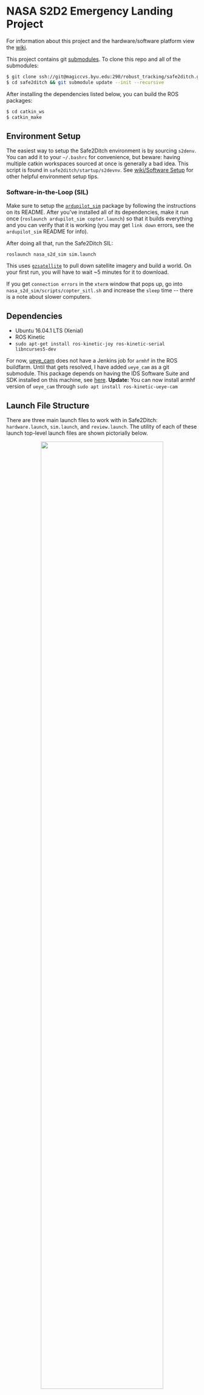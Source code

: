 NASA S2D2 Emergency Landing Project
===================================

For information about this project and the hardware/software platform view the [wiki](https://magiccvs.byu.edu/gitlab/robust_tracking/safe2ditch/wikis/home).

This project contains git [submodules](http://bhilburn.org/cheat-sheet-for-git-submodules/). To clone this repo and all of the submodules:
```bash
$ git clone ssh://git@magiccvs.byu.edu:290/robust_tracking/safe2ditch.git # Make sure to add an SSH key to gitlab
$ cd safe2ditch && git submodule update --init --recursive
```

After installing the dependencies listed below, you can build the ROS packages:
```bash
$ cd catkin_ws
$ catkin_make
```

## Environment Setup ##

The easiest way to setup the Safe2Ditch environment is by sourcing `s2denv`. You can add it to your `~/.bashrc` for convenience, but beware: having multiple catkin workspaces sourced at once is generally a bad idea. This script is found in `safe2ditch/startup/s2devnv`. See [wiki/Software Setup](https://magiccvs.byu.edu/gitlab/robust_tracking/safe2ditch/wikis/software-setup) for other helpful environment setup tips.

### Software-in-the-Loop (SIL) ###

Make sure to setup the [`ardupilot_sim`](https://magiccvs.byu.edu/gitlab/lab/ardupilot_sim) package by following the instructions on its README. After you've installed all of its dependencies, make it run once (`roslaunch ardupilot_sim copter.launch`) so that it builds everything and you can verify that it is working (you may get `link down` errors, see the `ardupilot_sim` README for info).

After doing all that, run the Safe2Ditch SIL:

```bash
roslaunch nasa_s2d_sim sim.launch
```

This uses [`gzsatellite`](https://github.com/plusk01/gzsatellite) to pull down satellite imagery and build a world. On your first run, you will have to wait ~5 minutes for it to download.

If you get `connection errors` in the `xterm` window that pops up, go into `nasa_s2d_sim/scripts/copter_sitl.sh` and increase the `sleep` time -- there is a note about slower computers.

## Dependencies ##

- Ubuntu 16.04.1 LTS (Xenial)
- ROS Kinetic
- `sudo apt-get install ros-kinetic-joy ros-kinetic-serial libncurses5-dev`

For now, [ueye_cam](https://github.com/anqixu/ueye_cam) does not have a Jenkins job for `armhf` in the ROS buildfarm. Until that gets resolved, I have added `ueye_cam` as a git submodule. This package depends on having the IDS Software Suite and SDK installed on this machine, see [here](https://magiccvs.byu.edu/gitlab/robust_tracking/nasa-s2d2/wikis/software-setup).
**Update:** You can now install armhf version of `ueye_cam` through `sudo apt install ros-kinetic-ueye-cam`


## Launch File Structure ##

There are three main launch files to work with in Safe2Ditch: `hardware.launch`, `sim.launch`, and `review.launch`. The utility of each of these launch top-level launch files are shown pictorially below.

<p style="text-align: center">
  <img src="https://magiccvs.byu.edu/gitlab/robust_tracking/safe2ditch/wikis/assets/s2d_roslaunch.svg" width="80%" />
</p>

## Consistent Hardware/Simulation Communications ##

To achieve a consistent interface across simulation and hardware testing of Safe2Ditch, the following communication architecture is followed.

<p style="text-align: center">
  <img src="https://magiccvs.byu.edu/gitlab/robust_tracking/safe2ditch/wikis/assets/s2d_comms.svg" width="50%" />
</p>

## Ditch Site Selector (DSS) ##

One of the core pieces of the Safe2Ditch project is choosing viable *ditch sites* or landing zones. The Ditch Site Selector (DSS) component (`catkin_ws/src/dss/src`) is currently written in Python and is actively being worked on by Trish Glaab.

## Mission Planner ##

Because Mission Planner is built on Microsoft .NET, it is possible to run Mission Planner on Linux using the [mono project](http://www.mono-project.com/). Install `mono`, download Mission Planner, and then just run `sudo mono MissionPlanner.exe`. See [here](https://discuss.ardupilot.org/t/running-mission-planner-on-linux/19100).

In order for this to work, you must install `mono` from the official ppa and not from the one packaged with Ubuntu. Follow the instructions at the `mono` [project website](https://www.mono-project.com/download/stable/). Tested and works with Mission Planner 1.3.53 and `mono` 5.12.0.226 on Ubuntu 16.04 (and in Gnome).
